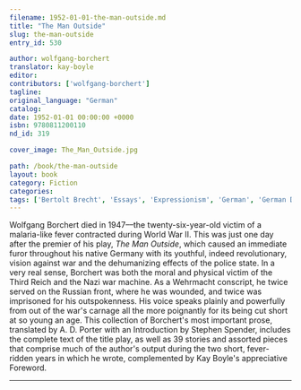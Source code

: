 ```yaml
---
filename: 1952-01-01-the-man-outside.md
title: "The Man Outside"
slug: the-man-outside
entry_id: 530

author: wolfgang-borchert
translator: kay-boyle
editor: 
contributors: ['wolfgang-borchert']
tagline: 
original_language: "German"
catalog: 
date: 1952-01-01 00:00:00 +0000 
isbn: 9780811200110
nd_id: 319

cover_image: The_Man_Outside.jpg

path: /book/the-man-outside
layout: book
category: Fiction
categories: 
tags: ['Bertolt Brecht', 'Essays', 'Expressionism', 'German', 'German Drama', 'Germany', 'Post-War Germany', 'Western Europe']
---
```

Wolfgang Borchert died in 1947––the twenty-six-year-old victim of a malaria-like fever contracted during World War II. This was just one day after the premier of his play, *The Man Outside*, which caused an immediate furor throughout his native Germany with its youthful, indeed revolutionary, vision against war and the dehumanizing effects of the police state. In a very real sense, Borchert was both the moral and physical victim of the Third Reich and the Nazi war machine. As a Wehrmacht conscript, he twice served on the Russian front, where he was wounded, and twice was imprisoned for his outspokenness. His voice speaks plainly and powerfully from out of the war's carnage all the more poignantly for its being cut short at so young an age. This collection of Borchert's most important prose, translated by A. D. Porter with an Introduction by Stephen Spender, includes the complete text of the title play, as well as 39 stories and assorted pieces that comprise much of the author's output during the two short, fever-ridden years in which he wrote, complemented by Kay Boyle's appreciative Foreword.





---

